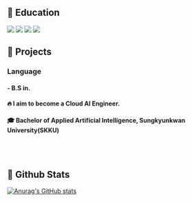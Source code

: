 <div>
  <!--Body-->
  
  ## 👀 Education
  <!--Python-->
  <img src="https://img.shields.io/badge/Python-3776AB?style=flat-square&logo=Python&logoColor=white"/>
  <!--PyTorch-->
  <img src="https://img.shields.io/badge/PyTorch-EE4C2C?style=flat-square&logo=PyTorch&logoColor=white"/>
  <!--HTML5-->
  <img src="https://img.shields.io/badge/ros-22314E?style=flat-square&logo=ros&logoColor=white"/>
  <!--CSS-->
  <img src="https://img.shields.io/badge/c-A8B9CC?style=flat-square&logo=c&logoColor=white"/>
  <br/>
  
  ## 🧱 Projects
  ### Language
  #### - B.S in.<br/>
  #### :fire: I aim to become a Cloud AI Engineer.<br/>
  #### :mortar_board: Bachelor of Applied Artificial Intelligence, Sungkyunkwan University(SKKU)
  <br/>
  <br/>
  
  ## 🤔 Github Stats
  [![Anurag's GitHub stats](https://github-readme-stats.vercel.app/api?username=suniverse77)](https://github.com/anuraghazra/github-readme-stats)
  <br/>
  
  
</div>

<!--
**suniverse77/suniverse77** is a ✨ _special_ ✨ repository because its `README.md` (this file) appears on your GitHub profile.

Here are some ideas to get you started:

- 🔭 I’m currently working on ...
- 🌱 I’m currently learning ...
- 👯 I’m looking to collaborate on ...
- 🤔 I’m looking for help with ...
- 💬 Ask me about ...
- 📫 How to reach me: ...
- 😄 Pronouns: ...
- ⚡ Fun fact: ...
-->
